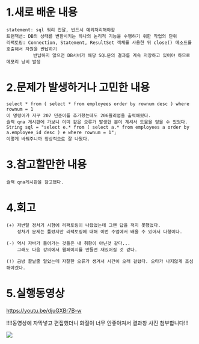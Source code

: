 # 1.새로 배운 내용
    statement: sql 쿼리 전달, 반드시 예외처리해야함
    트랜잭션: DB의 상태를 변환시키는 하나의 논리적 기능을 수행하기 위한 작업의 단위
    리팩토링: Connection, Statement, ResultSet 객체를 사용한 뒤 close() 메소드를 호출해서 자원을 반납하기
              반납하지 않으면 DB서버가 해당 SQL문의 결과를 계속 저장하고 있어야 하므로 메모리 낭비 발생


# 2.문제가 발생하거나 고민한 내용
    select * from ( select * from employees order by rownum desc ) where rownum = 1
    이 명령어가 자꾸 207 민준이를 추가했는데도 206윌리엄을 출력해줬다.
    슬랙 qna 게시판에 가보니 이미 같은 오류가 발생한 분이 계셔서 도움을 얻을 수 있었다.
    String sql = "select e.* from ( select a.* from employees a order by a.employee_id desc ) e where rownum = 1";
    이렇게 바꿔주니까 정상적으로 잘 나왔다.


# 3.참고할만한 내용
    슬랙 qna게시판을 참고했다.


# 4.회고
    (+) 저번달 정처기 시험에 리팩토링이 나왔었는데 그땐 답을 적지 못했었다. 
        정처기 문제는 틀렸지만 리팩토링에 대해 이번 수업에서 배울 수 있어서 다행이다.

    (-) 역시 자바가 들어가는 것들은 내 취향이 아닌것 같다...
        그래도 다음 강의에서 웹페이지를 만들면 재밌어질 것 같다.

    (!) 금방 끝날줄 알았는데 자잘한 오류가 생겨서 시간이 오래 걸렸다. 오타가 나지않게 조심해야겠다.
    
    
# 5.실행동영상

https://youtu.be/djuGXBr7B-w

!!!!동영상에 자막넣고 편집했더니 화질이 너무 안좋아져서 결과창 사진 첨부합니다!!!


<img src="https://user-images.githubusercontent.com/35446812/99262686-9ca61180-2861-11eb-8885-8f98bc481e1a.png"></img>
